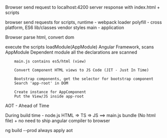 Browser  send request to localhost:4200
server response with index.html + scripts

browser send requests for scripts, 
    runtime - webpack loader
    polyfill - cross platform, ES6 lib/classes
    vendor
    styles
    main - application

Browser parse html, convert dom

execute the scripts
 loadModule(AppModule)
    Angular Framework, scans AppModule
        Dependent module
        all the declarations are scanned

        main.js contains es5/html (view)

        Convert Component HTML views to JS Code (JIT - Just In Time)
      
        Bootstrap components, get the selector for bootstrap component
        Search 'app-root' in DOM

        Create instance for AppComponent
        Put the View/JS inside app-root

AOT - Ahead of Time

During build time - node.js
    HTML => TS => JS ==> main.js bundle (No html file) +
                        no need to ship angular compiler to browser


ng build --prod
    always apply aot 